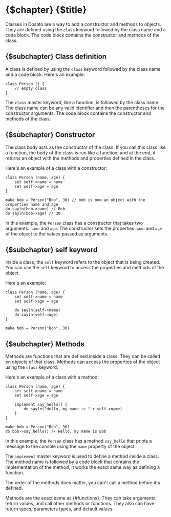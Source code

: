 # {$chapter} {$title}

Classes in Dosato are a way to add a constructor and methods to objects. They are defined using the `class` keyword followed by the class name and a code block. The code block contains the constructor and methods of the class.

## {$subchapter} Class definition

A class is defined by using the `class` keyword followed by the class name and a code block. Here's an example:

```dosato
class Person () {
    // empty class
}
```

The `class` master keyword, like a function, is followed by the class name. The class name can be any valid identifier and then the parentheses for the constructor arguments. The code block contains the constructor and methods of the class.

## {$subchapter} Constructor

The class body acts as the constructor of the class. If you call this class like a function, the body of the class is run like a function, and at the end, it returns an object with the methods and properties defined in the class.

Here's an example of a class with a constructor:

```dosato
class Person (name, age) {
    set self->name = name
    set self->age = age
}

make bob = Person("Bob", 30) // bob is now an object with the properties name and age
do sayln(bob->name) // Bob
do sayln(bob->age) // 30
```

In this example, the `Person` class has a constructor that takes two arguments: `name` and `age`. The constructor sets the properties `name` and `age` of the object to the values passed as arguments.

## {$subchapter} self keyword

Inside a class, the `self` keyword refers to the object that is being created. You can use the `self` keyword to access the properties and methods of the object.

Here's an example:

```dosato
class Person (name, age) {
    set self->name = name
    set self->age = age

    do sayln(self->name)
    do sayln(self->age)
}

make bob = Person("Bob", 30)
```

## {$subchapter} Methods

Methods are functions that are defined inside a class. They can be called on objects of that class. Methods can access the properties of the object using the `class` keyword.

Here's an example of a class with a method:

```dosato
class Person (name, age) {
    set self->name = name
    set self->age = age

    implement say_hello() {
        do sayln("Hello, my name is " + self->name)
    }
}

make bob = Person("Bob", 30)
do bob->say_hello() // Hello, my name is Bob
```

In this example, the `Person` class has a method `say_hello` that prints a message to the console using the `name` property of the object.

The `implement` master keyword is used to define a method inside a class. The method name is followed by a code block that contains the implementation of the method, it works the exact same way as defining a function.

The order of the methods does matter, you can't call a method before it's defined.

Methods are the exact same as {#functions}. They can take arguments, return values, and call other methods or functions. They also can have return types, parameters types, and default values.